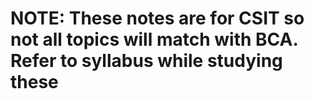# NOTE: These notes are for CSIT so not all topics will match with BCA. Refer to syllabus while studying these
